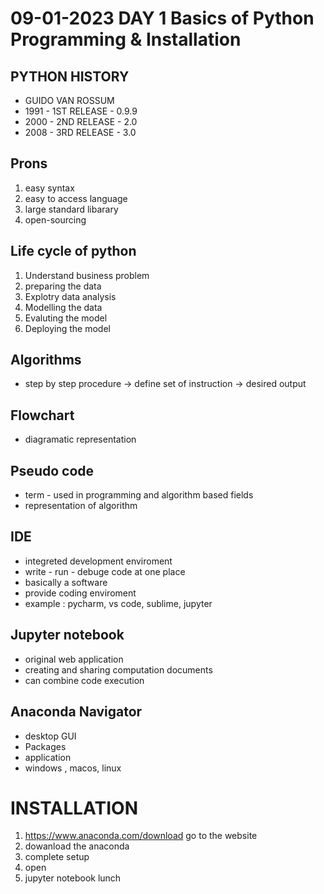 # 09-01-2023    DAY 1   Basics of Python Programming & Installation 

## PYTHON HISTORY
- GUIDO VAN ROSSUM
- 1991 - 1ST RELEASE - 0.9.9
- 2000 - 2ND RELEASE - 2.0
- 2008 - 3RD RELEASE - 3.0

## Prons
1. easy syntax
2. easy to access language
3. large standard libarary
4. open-sourcing

## Life cycle of python
1. Understand business problem
2. preparing the data
3. Explotry data analysis
4. Modelling the data
5. Evaluting the model
6. Deploying the model 

## Algorithms
- step by step procedure -> define set of instruction -> desired output

## Flowchart
- diagramatic representation

## Pseudo code
- term - used in programming and  algorithm based fields
- representation of algorithm

## IDE 
- integreted development enviroment
- write - run - debuge code at one place
- basically a software
- provide coding enviroment
- example : pycharm, vs code, sublime, jupyter

## Jupyter notebook
- original web application 
- creating and sharing computation documents
- can combine code execution

## Anaconda Navigator
- desktop GUI
- Packages
- application
- windows , macos, linux

# INSTALLATION

1. https://www.anaconda.com/download go to the website
2. dowanload the anaconda
3. complete setup
4. open
5. jupyter notebook lunch 

 

